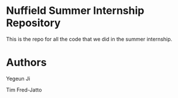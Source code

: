 Nuffield Summer Internship Repository
=====================================

This is the repo  for all the code that we did in the summer internship.

Authors
=======

Yegeun Ji

Tim Fred-Jatto
